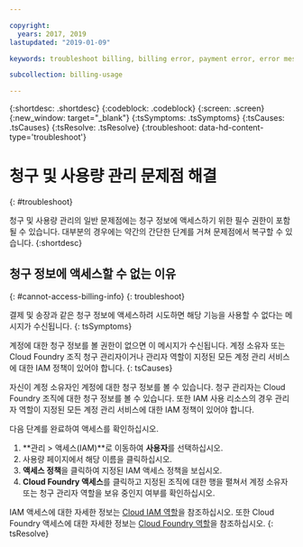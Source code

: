 ```yaml
---

copyright:
  years: 2017, 2019
lastupdated: "2019-01-09"

keywords: troubleshoot billing, billing error, payment error, error message

subcollection: billing-usage

---
```


{:shortdesc: .shortdesc}
{:codeblock: .codeblock}
{:screen: .screen}
{:new_window: target="_blank"}
{:tsSymptoms: .tsSymptoms}
{:tsCauses: .tsCauses}
{:tsResolve: .tsResolve}
{:troubleshoot: data-hd-content-type='troubleshoot'}


# 청구 및 사용량 관리 문제점 해결
{: #troubleshoot}

청구 및 사용량 관리의 일반 문제점에는 청구 정보에 액세스하기 위한 필수 권한이 포함될 수 있습니다. 대부분의 경우에는 약간의 간단한 단계를 거쳐 문제점에서 복구할 수 있습니다.
{:shortdesc}


## 청구 정보에 액세스할 수 없는 이유
{: #cannot-access-billing-info}
{: troubleshoot}

결제 및 송장과 같은 청구 정보에 액세스하려 시도하면 해당 기능을 사용할 수 없다는 메시지가 수신됩니다.
{: tsSymptoms}

계정에 대한 청구 정보를 볼 권한이 없으면 이 메시지가 수신됩니다. 계정 소유자 또는 Cloud Foundry 조직 청구 관리자이거나 관리자 역할이 지정된 모든 계정 관리 서비스에 대한 IAM 정책이 있어야 합니다.
{: tsCauses}

자신이 계정 소유자인 계정에 대한 청구 정보를 볼 수 있습니다. 청구 관리자는 Cloud Foundry 조직에 대한 청구 정보를 볼 수 있습니다. 또한 IAM 사용 리소스의 경우 관리자 역할이 지정된 모든 계정 관리 서비스에 대한 IAM 정책이 있어야 합니다.

다음 단계를 완료하여 액세스를 확인하십시오.

  1. **관리 > 액세스(IAM)**로 이동하여 **사용자**를 선택하십시오.
  2. 사용량 페이지에서 해당 이름을 클릭하십시오.
  3. **액세스 정책**을 클릭하여 지정된 IAM 액세스 정책을 보십시오.
  4. **Cloud Foundry 액세스**를 클릭하고 지정된 조직에 대한 행을 펼쳐서 계정 소유자 또는 청구 관리자 역할을 보유 중인지 여부를 확인하십시오.

IAM 액세스에 대한 자세한 정보는 [Cloud IAM 역할](/docs/iam?topic=iam-userroles)을 참조하십시오. 또한 Cloud Foundry 액세스에 대한 자세한 정보는 [Cloud Foundry 역할](/docs/iam?topic=iam-cfaccess)을 참조하십시오.
{: tsResolve}

